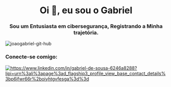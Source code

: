 <h1 align="center">Oi 👋, eu sou o Gabriel</h1>
<h3 align="center">Sou um Entusiasta em cibersegurança, Registrando a Minha trajetória.</h3>

<p align="left"> <img src="https://komarev.com/ghpvc/?username=joaogabriel-git-hub&label=Profile%20views&color=0e75b6&style=flat" alt="joaogabriel-git-hub" /> </p>

<h3 align="left">Conecte-se comigo:</h3>
<p align="left">
<a href="https://linkedin.com/in/https://www.linkedin.com/in/gabriel-de-sousa-6246a8288?lipi=urn%3ali%3apage%3ad_flagship3_profile_view_base_contact_details%3bp6jfwr66r%2boiyhtgvfesga%3d%3d" target="blank"><img align="center" src="https://raw.githubusercontent.com/rahuldkjain/github-profile-readme-generator/master/src/images/icons/Social/linked-in-alt.svg" alt="https://www.linkedin.com/in/gabriel-de-sousa-6246a8288?lipi=urn%3ali%3apage%3ad_flagship3_profile_view_base_contact_details%3bp6jfwr66r%2boiyhtgvfesga%3d%3d" altura="30" largura="40" /></a>
</p>


<!--
**JoaoGabriel-git-hub/JoaoGabriel-git-hub** is a ✨ _special_ ✨ repository because its `README.md` (this file) appears on your GitHub profile.

Here are some ideas to get you started:

- 🔭 I’m currently working on ...
- 🌱 I’m currently learning ...
- 👯 I’m looking to collaborate on ...
- 🤔 I’m looking for help with ...
- 💬 Ask me about ...
- 📫 How to reach me: ...
- 😄 Pronouns: ...
- ⚡ Fun fact: ...
-->
